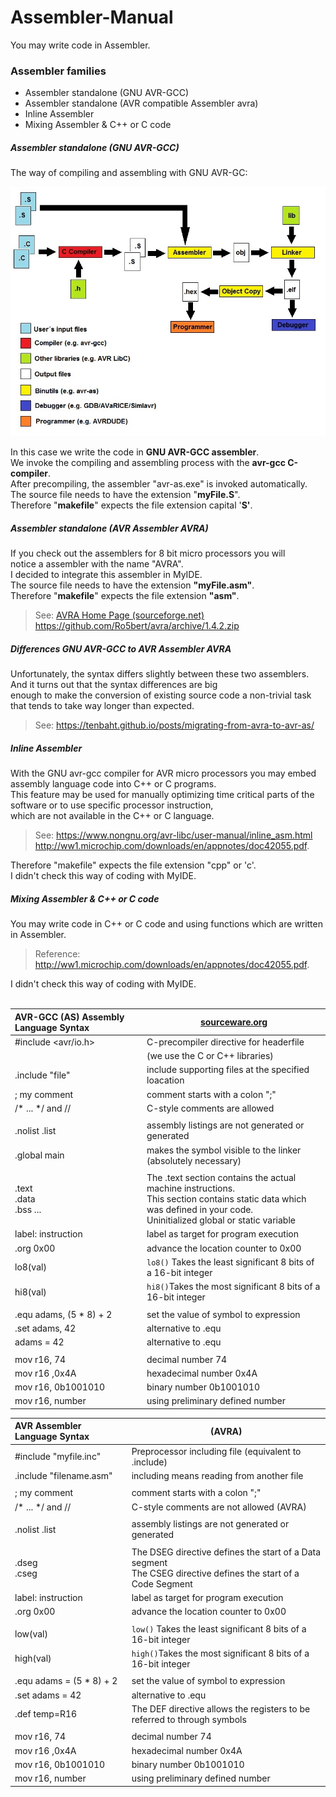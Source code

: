 # Assembler-Manual<br>
You may write code in Assembler. 

### Assembler families

- Assembler standalone (GNU AVR-GCC) 
- Assembler standalone (AVR compatible Assembler avra) 
- Inline Assembler
- Mixing Assembler & C++ or C code

##### Assembler standalone (GNU AVR-GCC)

The way  of compiling and assembling with GNU AVR-GC:

<img src="Building a Code - Workflow.jpg" alt="img" style="zoom:80%;" />

In this case we write the code in **GNU AVR-GCC assembler**. <br>
We invoke the compiling and assembling process with the **avr-gcc C-compiler**.<br>
After precompiling, the assembler "avr-as.exe" is invoked automatically.<br>
The source file needs to have the extension "**myFile.S**".<br>
Therefore "**makefile**" expects the file extension capital '**S'**.<br>

##### Assembler standalone (AVR Assembler AVRA)
If you check out the assemblers for 8 bit micro processors  you will <br>notice a assembler with the name "AVRA".<br>
I decided to integrate this assembler in MyIDE. <br>
The source file needs to have the extension **"myFile.asm"**.<br>
Therefore "**makefile**" expects the file extension **"asm"**.

> See: [AVRA Home Page (sourceforge.net)](http://avra.sourceforge.net/)<br>
> https://github.com/Ro5bert/avra/archive/1.4.2.zip

##### Differences GNU AVR-GCC to AVR Assembler AVRA<br>
Unfortunately, the syntax differs slightly between these two assemblers. And it turns out that the syntax differences are big <br>enough to make the conversion of existing source code a non-trivial task that tends to take way longer than expected.<br>
> See: https://tenbaht.github.io/posts/migrating-from-avra-to-avr-as/<br>

##### Inline Assembler
With the GNU avr-gcc compiler for AVR micro processors you may embed assembly language code into C++ or C programs.<br>
 This feature may be used for manually optimizing time critical parts of the software or to use specific processor instruction, <br>which are not available in the C++ or C language.<br>
> See: https://www.nongnu.org/avr-libc/user-manual/inline_asm.html
>         http://ww1.microchip.com/downloads/en/appnotes/doc42055.pdf.

Therefore "makefile" expects the file extension "cpp" or 'c'.<br>
I didn't check this way of coding with MyIDE.<br>

##### Mixing Assembler & C++ or C code

You may write code in C++ or C code and using functions which are written in Assembler.<br>

> Reference:  http://ww1.microchip.com/downloads/en/appnotes/doc42055.pdf.
>

I didn't check this way of coding with MyIDE.<br><br>

| **AVR-GCC (AS) Assembly Language Syntax** | [sourceware.org](https://sourceware.org/binutils/docs-2.19/as/index.html) |
| :---------------------------------------- | ------------------------------------------------------------ |
| #include <avr/io.h>                       | C-precompiler directive for headerfile                       |
|                                           | (we use the C or C++ libraries)                              |
| .include "file"                           | include supporting files at the specified loacation          |
| ; my comment                              | comment starts with a colon ";"                              |
| /* ... */    and //                       | C-style comments are allowed                                 |
|                                           |                                                              |
| .nolist .list                             | assembly listings are not generated or generated             |
| .global main                              | makes the symbol visible to the linker (absolutely necessary) |
|                                           |                                                              |
| .text <br>.data <br>.bss ...              | The .text section contains the actual machine instructions.<br>This section contains static data which was defined in your code.<br>Uninitialized global or static variable |
| label: instruction                        | label as target for program execution                        |
| .org 0x00                                 | advance the location counter to 0x00                         |
| lo8(val)                                  | `lo8()` Takes the least significant 8 bits of a 16-bit integer |
| hi8(val)                                  | `hi8()`Takes the most significant 8 bits of a 16-bit integer |
|                                           |                                                              |
| .equ adams, (5 * 8) + 2                   | set the value of symbol to expression                        |
| .set adams, 42                            | alternative to .equ                                          |
| adams = 42                                | alternative to .equ                                          |
|                                           |                                                              |
| mov r16, 74                               | decimal number 74                                            |
| mov r16 ,0x4A                             | hexadecimal number 0x4A                                      |
| mov r16, 0b1001010                        | binary number 0b1001010                                      |
| mov r16, number                           | using preliminary defined number                             |




| **AVR Assembler Language Syntax** | (AVRA)                                                       |
| :-------------------------------- | ------------------------------------------------------------ |
| #include "myfile.inc"             | Preprocessor including file (equivalent to .include)         |
| .include "filename.asm"           | including means reading from another file                    |
|                                   |                                                              |
| ; my comment                      | comment starts with a colon ";"                              |
| /* ... */    and //               | C-style comments are not allowed (AVRA)                      |
|                                   |                                                              |
| .nolist .list                     | assembly listings are not generated or generated             |
|                                   |                                                              |
| .dseg<br>.cseg                    | The DSEG directive defines the start of a Data segment<br>The CSEG directive defines the start of a Code Segment |
| label: instruction                | label as target for program execution                        |
| .org 0x00                         | advance the location counter to 0x00                         |
|                                   |                                                              |
| low(val)                          | `low()` Takes the least significant 8 bits of a 16-bit integer |
| high(val)                         | `high()`Takes the most significant 8 bits of a 16-bit integer |
|                                   |                                                              |
| .equ adams = (5 * 8) + 2          | set the value of symbol to expression                        |
| .set adams = 42                   | alternative to .equ                                          |
| .def temp=R16                     | The DEF directive allows the registers to be referred to through symbols |
|                                   |                                                              |
| mov r16, 74                       | decimal number 74                                            |
| mov r16 ,0x4A                     | hexadecimal number 0x4A                                      |
| mov r16, 0b1001010                | binary number 0b1001010                                      |
| mov r16, number                   | using preliminary defined number                             |


